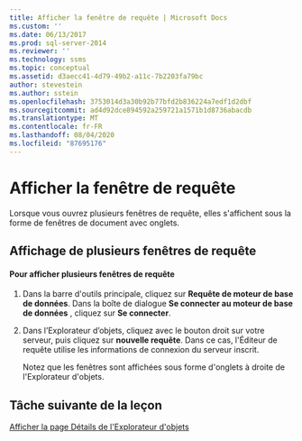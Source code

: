 ```yaml
---
title: Afficher la fenêtre de requête | Microsoft Docs
ms.custom: ''
ms.date: 06/13/2017
ms.prod: sql-server-2014
ms.reviewer: ''
ms.technology: ssms
ms.topic: conceptual
ms.assetid: d3aecc41-4d79-49b2-a11c-7b2203fa79bc
author: stevestein
ms.author: sstein
ms.openlocfilehash: 3753014d3a30b92b77bfd2b836224a7edf1d2dbf
ms.sourcegitcommit: ad4d92dce894592a259721a1571b1d8736abacdb
ms.translationtype: MT
ms.contentlocale: fr-FR
ms.lasthandoff: 08/04/2020
ms.locfileid: "87695176"
---
```

# <a name="display-the-query-window"></a>Afficher la fenêtre de requête
  Lorsque vous ouvrez plusieurs fenêtres de requête, elles s'affichent sous la forme de fenêtres de document avec onglets.  
  
## <a name="viewing-multiple-query-windows"></a>Affichage de plusieurs fenêtres de requête  
  
#### <a name="to-view-multiple-query-windows"></a>Pour afficher plusieurs fenêtres de requête  
  
1.  Dans la barre d'outils principale, cliquez sur **Requête de moteur de base de données**. Dans la boîte de dialogue **Se connecter au moteur de base de données** , cliquez sur **Se connecter**.  
  
2.  Dans l’Explorateur d’objets, cliquez avec le bouton droit sur votre serveur, puis cliquez sur **nouvelle requête**. Dans ce cas, l'Éditeur de requête utilise les informations de connexion du serveur inscrit.  
  
     Notez que les fenêtres sont affichées sous forme d'onglets à droite de l'Explorateur d'objets.  
  
## <a name="next-task-in-lesson"></a>Tâche suivante de la leçon  
 [Afficher la page Détails de l'Explorateur d'objets](lesson-1-5-show-the-object-explorer-details-page.md)  
  
  
